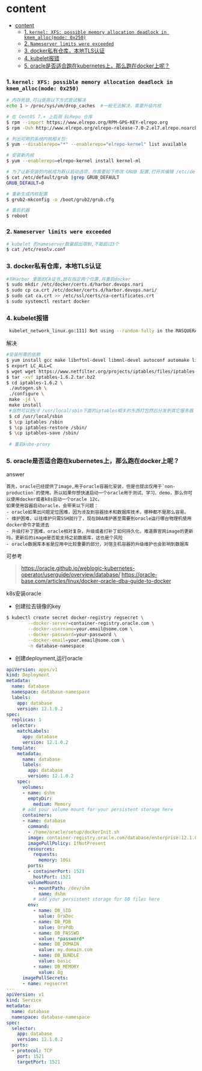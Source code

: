 # content
- [content](#content)
    - [1. `kernel: XFS: possible memory allocation deadlock in kmem_alloc(mode: 0x250)`](#1-kernel-xfs-possible-memory-allocation-deadlock-in-kmem_allocmode-0x250)
    - [2. `Nameserver limits were exceeded`](#2-nameserver-limits-were-exceeded)
    - [3. docker私有仓库，本地TLS认证](#3-docker私有仓库本地tls认证)
    - [4. kubelet报错](#4-kubelet报错)
    - [5. oracle是否适合跑在kubernetes上，那么跑在docker上呢？](#5-oracle是否适合跑在kubernetes上那么跑在docker上呢)




### 1. `kernel: XFS: possible memory allocation deadlock in kmem_alloc(mode: 0x250)`

```bash
# 内存死锁,可以使用以下方式尝试解决
echo 1 > /proc/sys/vm/drop_caches  #一般无法解决，需要升级内核
```

```bash
# 在 CentOS 7.× 上启用 ELRepo 仓库
$ rpm --import https://www.elrepo.org/RPM-GPG-KEY-elrepo.org
$ rpm -Uvh http://www.elrepo.org/elrepo-release-7.0-2.el7.elrepo.noarch.rpm

# 列出可用的系统内核相关包:
$ yum --disablerepo="*" --enablerepo="elrepo-kernel" list available

# 安装新内核
$ yum --enablerepo=elrepo-kernel install kernel-ml

# 为了让新安装的内核成为默认启动选项，你需要如下修改 GRUB 配置,打开并编辑 /etc/default/grub 并设置 GRUB_DEFAULT=0.意思是 GRUB 初始化页面的第一个内核将作为默认内核.
$ cat /etc/default/grub |grep GRUB_DEFAULT
GRUB_DEFAULT=0

# 重新生成内核配置
$ grub2-mkconfig -o /boot/grub2/grub.cfg

# 重启机器
$ reboot


```





### 2. `Nameserver limits were exceeded`

```bash
# kubelet 的nameserver数量超出限制,不能超过3个
$ cat /etc/resolv.conf
```



### 3. docker私有仓库，本地TLS认证

```bash
#将Harbor 里面的CA证书,放在指定两个位置,并重启docker
$ sudo mkdir /etc/docker/certs.d/harbor.devops.nari
$ sudo cp ca.crt /etc/docker/certs.d/harbor.devops.nari/
$ sudo cat ca.crt >> /etc/ssl/certs/ca-certificates.crt
$ sudo systemctl restart docker
```



### 4. kubelet报错

```bash
 kubelet_network_linux.go:111] Not using --random-fully in the MASQUERADE rule for iptables because the local version of iptables does not support it
```

解决

```bash
#安装所需的依赖
$ yum install gcc make libnftnl-devel libmnl-devel autoconf automake libtool bison flex  libnetfilter_conntrack-devel libnetfilter_queue-devel libpcap-devel
$ export LC_ALL=C
$ wget wget https://www.netfilter.org/projects/iptables/files/iptables-1.6.2.tar.bz2
$ tar -xvf iptables-1.6.2.tar.bz2
$ cd iptables-1.6.2 \
 ./autogen.sh \
 ./configure \
 make -j4 \
 make install
 #当然可以把cd /usr/local/sbin下面的iptables相关的东西打包然后分发到其它服务器
 $ cd /usr/local/sbin
 $ \cp iptables /sbin
 $ \cp iptables-restore /sbin/
 $ \cp iptables-save /sbin/
 
 # 重启kube-proxy
```



### 5. oracle是否适合跑在kubernetes上，那么跑在docker上呢？
answer
```
首先，oracle已经提供了image,用于oracle容器化安装，但是也提出仅用于`non-production`的使用。所以如果你想快速启动一个oracle用于测试、学习、demo，那么你可以使用docker或者k8s启动一个oracle 12c。
如果使用容器启动oracle，会带来以下问题：
- oracle如果出问题定位困难，因为涉及到容器技术和数据库技术，哪种都不是那么容易。
- 维护困难，以往维护只需SSH就行了，现在DBA维护甚至需要到oracle运行哪台物理机使用docker命令才能进去
- 升级打补丁困难，oracle相对复杂，升级或者打补丁如何持久化，难道靠官网image的更新吗，更新后的image是否能支持之前数据库，这也是个风险
- oracle数据库本省是应用中比较重要的部分，对宿主机容器的升级维护也会影响到数据库

```
可参考
> https://oracle.github.io/weblogic-kubernetes-operator/userguide/overview/database/
> https://oracle-base.com/articles/linux/docker-oracle-dba-guide-to-docker

k8s安装oracle
- 创建拉去镜像的key
```bash
$ kubectl create secret docker-registry regsecret \
        --docker-server=container-registry.oracle.com \
        --docker-username=your.email@some.com \
        --docker-password=your-password \
        --docker-email=your.email@some.com \
        -n database-namespace
```

- 创建deployment,运行oracle
```yaml
apiVersion: apps/v1
kind: Deployment
metadata:
  name: database
  namespace: database-namespace
  labels:
    app: database
    version: 12.1.0.2
spec:
  replicas: 1
  selector:
    matchLabels:
      app: database
      version: 12.1.0.2
  template:
    metadata:
      name: database
      labels:
        app: database
        version: 12.1.0.2
    spec:
      volumes:
      - name: dshm
        emptyDir:
          medium: Memory
      # add your volume mount for your persistent storage here
      containers:
      - name: database
        command:
        - /home/oracle/setup/dockerInit.sh
        image: container-registry.oracle.com/database/enterprise:12.1.0.2
        imagePullPolicy: IfNotPresent
        resources:
          requests:
            memory: 10Gi
        ports:
        - containerPort: 1521
          hostPort: 1521
        volumeMounts:
          - mountPath: /dev/shm
            name: dshm
          # add your persistent storage for DB files here
        env:
          - name: DB_SID
            value: OraDoc
          - name: DB_PDB
            value: OraPdb
          - name: DB_PASSWD
            value: *password*
          - name: DB_DOMAIN
            value: my.domain.com
          - name: DB_BUNDLE
            value: basic
          - name: DB_MEMORY
            value: 8g
      imagePullSecrets:
      - name: regsecret
---
apiVersion: v1
kind: Service
metadata:
  name: database
  namespace: database-namespace
spec:
  selector:
    app: database
    version: 12.1.0.2
  ports:
  - protocol: TCP
    port: 1521
    targetPort: 1521
```